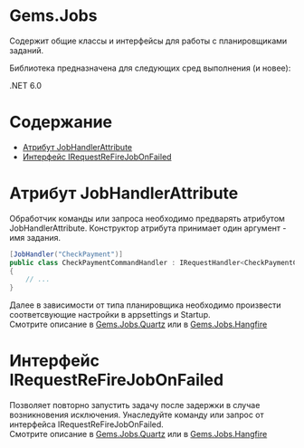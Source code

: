 # Gems.Jobs
Содержит общие классы и интерфейсы для работы с планировщиками заданий.

Библиотека предназначена для следующих сред выполнения (и новее):

.NET 6.0

# Содержание

* [Атрибут JobHandlerAttribute](#атрибут-JobHandlerAttribute)
* [Интерфейс IRequestReFireJobOnFailed](#интерфейс-IRequestReFireJobOnFailed)

# Атрибут JobHandlerAttribute
Обработчик команды или запроса необходимо предварять атрибутом JobHandlerAttribute.
Конструктор атрибута принимает один аргумент - имя задания.
```csharp
[JobHandler("CheckPayment")]
public class CheckPaymentCommandHandler : IRequestHandler<CheckPaymentCommand>
{
    // ...
}
```
Далее в зависимости от типа планировщика необходимо произвести соответсвующие настройки в appsettings и Startup.  
Смотрите описание в [Gems.Jobs.Quartz](/src/Jobs/Quartz/README.md) или в [Gems.Jobs.Hangfire](/src/Jobs/Hangfire/README.md)

# Интерфейс IRequestReFireJobOnFailed
Позволяет повторно запустить задачу после задержки в случае возникновения исключения.
Унаследуйте команду или запрос от интерфейса IRequestReFireJobOnFailed.  
Смотрите описание в [Gems.Jobs.Quartz](/src/Jobs/Quartz/README.md) или в [Gems.Jobs.Hangfire](/src/Jobs/Hangfire/README.md)